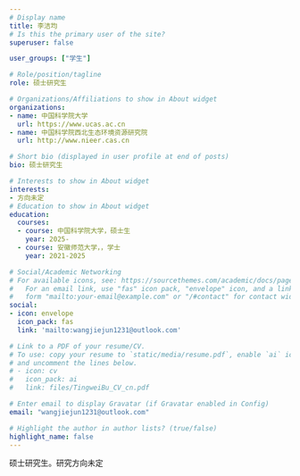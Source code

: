 ```yaml
---
# Display name
title: 李洁均
# Is this the primary user of the site?
superuser: false

user_groups: ["学生"]

# Role/position/tagline
role: 硕士研究生

# Organizations/Affiliations to show in About widget
organizations:
- name: 中国科学院大学
  url: https://www.ucas.ac.cn
- name: 中国科学院西北生态环境资源研究院
  url: http://www.nieer.cas.cn

# Short bio (displayed in user profile at end of posts)
bio: 硕士研究生

# Interests to show in About widget
interests:
- 方向未定
# Education to show in About widget
education:
  courses:
  - course: 中国科学院大学，硕士生
    year: 2025-
  - course: 安徽师范大学，，学士
    year: 2021-2025

# Social/Academic Networking
# For available icons, see: https://sourcethemes.com/academic/docs/page-builder/#icons
#   For an email link, use "fas" icon pack, "envelope" icon, and a link in the
#   form "mailto:your-email@example.com" or "/#contact" for contact widget.
social:
- icon: envelope
  icon_pack: fas
  link: 'mailto:wangjiejun1231@outlook.com'

# Link to a PDF of your resume/CV.
# To use: copy your resume to `static/media/resume.pdf`, enable `ai` icons in `params.toml`,
# and uncomment the lines below.
# - icon: cv
#   icon_pack: ai
#   link: files/TingweiBu_CV_cn.pdf

# Enter email to display Gravatar (if Gravatar enabled in Config)
email: "wangjiejun1231@outlook.com"

# Highlight the author in author lists? (true/false)
highlight_name: false
---
```

硕士研究生。研究方向未定
